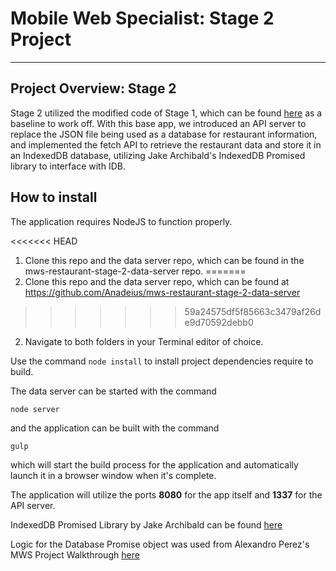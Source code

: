 # Mobile Web Specialist: Stage 2 Project
---

## Project Overview: Stage 2 

Stage 2 utilized the modified code of Stage 1, which can be found [here](https://github.com/Anadeius/mws-restaurant-stage-1) as a baseline to work off. With this base app, we introduced an API server to replace the JSON file being used as a database for restaurant information, and implemented the fetch API to retrieve the restaurant data and store it in an IndexedDB database, utilizing Jake Archibald's IndexedDB Promised library to interface with IDB.

## How to install

The application requires NodeJS to function properly.

<<<<<<< HEAD
1. Clone this repo and the data server repo, which can be found in the mws-restaurant-stage-2-data-server repo.
=======
1. Clone this repo and the data server repo, which can be found at https://github.com/Anadeius/mws-restaurant-stage-2-data-server
>>>>>>> 59a24575df5f85663c3479af26de9d70592debb0

2. Navigate to both folders in your Terminal editor of choice. 

Use the command `node install` to install project dependencies require to build.

The data server can be started with the command 

```node server```

and the application can be built with the command

```gulp```

which will start the build process for the application and automatically launch it in a browser window when it's complete.

The application will utilize the ports __8080__ for the app itself and __1337__ for the API server.


IndexedDB Promised Library by Jake Archibald can be found [here](https://github.com/jakearchibald/idb)

Logic for the Database Promise object was used from Alexandro Perez's MWS Project Walkthrough [here](https://alexandroperez.github.io/mws-walkthrough/)
